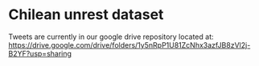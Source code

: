 # Chilean unrest dataset

Tweets are currently in our google drive repository located at: https://drive.google.com/drive/folders/1y5nRpP1U81ZcNhx3azfJB8zVl2j-B2YF?usp=sharing
